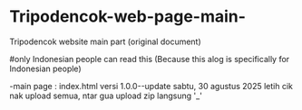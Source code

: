 # Tripodencok-web-page-main-
Tripodencok website main part (original document)

#only Indonesian people can read this (Because this alog is specifically for Indonesian people)

-main page : index.html
versi 1.0.0--update sabtu, 30 agustus 2025
letih cik nak upload semua, ntar gua upload zip langsung '_'

